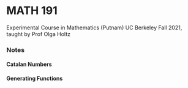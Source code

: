 # MATH 191
Experimental Course in Mathematics (Putnam)
UC Berkeley Fall 2021, taught by Prof Olga Holtz

### Notes

#### Catalan Numbers

#### Generating Functions
